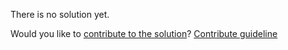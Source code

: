 
There is no solution yet.

Would you like to [contribute to the solution](https://github.com/BFEdev/BFE.dev-solutions/blob/main/quiz/tostring_en.md)? [Contribute guideline](https://github.com/BFEdev/BFE.dev-solutions#how-to-contribute)
